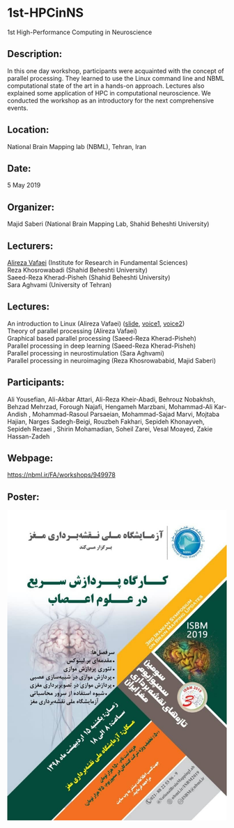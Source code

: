 # 1st-HPCinNS
1st High-Performance Computing in Neuroscience

## Description:
In this one day workshop, participants were acquainted with the concept of parallel processing. They learned to use the Linux command line and NBML computational state of the art in a hands-on approach. Lectures also explained some application of HPC in computational neuroscience. We conducted the workshop as an introductory for the next comprehensive events. 

## Location:
National Brain Mapping lab (NBML), Tehran, Iran

## Date:
5 May 2019

## Organizer:
Majid Saberi (National Brain Mapping Lab, Shahid Beheshti University)

## Lecturers:
[Alireza Vafaei](https://github.com/vafaei-ar) (Institute for Research in Fundamental Sciences)  <br/>
Reza Khosrowabadi (Shahid Beheshti University)  <br/>
Saeed-Reza Kherad-Pisheh (Shahid Beheshti University)  <br/>
Sara Aghvami (University of Tehran)

## Lectures: 
An introduction to Linux (Alireza Vafaei) ([slide](https://github.com/majidsaberi/1st-HPCinNS/blob/master/lectures/2-vafaei-linux.pdf), [voice1](https://github.com/majidsaberi/1st-HPCinNS/blob/master/voices/vafaei-linux-intro.mp3), [voice2](https://github.com/majidsaberi/1st-HPCinNS/blob/master/voices/vafaei-linux-practical.mp3))  <br/>
Theory of parallel processing (Alireza Vafaei) <br/>
Graphical based parallel processing (Saeed-Reza Kherad-Pisheh) <br/>
Parallel processing in deep learning (Saeed-Reza Kherad-Pisheh) <br/>
Parallel processing in neurostimulation (Sara Aghvami) <br/>
Parallel processing in neuroimaging (Reza Khosrowababid, Majid Saberi)

## Participants:
Ali Yousefian, Ali-Akbar Attari, Ali-Reza Kheir-Abadi, Behrouz Nobakhsh, Behzad Mehrzad, Forough Najafi, Hengameh Marzbani, Mohammad-Ali Kar-Andish
, Mohammad-Rasoul Parsaeian, Mohammad-Sajad Marvi, Mojtaba Hajian, Narges Sadegh-Beigi, Rouzbeh Fakhari, Sepideh Khonayveh, Sepideh Rezaei
, Shirin Mohamadian, Soheil Zarei, Vesal Moayed, Zakie Hassan-Zadeh

## Webpage:
https://nbml.ir/FA/workshops/949978

## Poster:

![logo](https://github.com/majidsaberi/1st-HPCinNS/blob/master/poster.jpeg)

